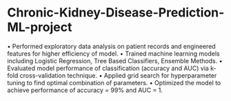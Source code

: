 # Chronic-Kidney-Disease-Prediction-ML-project
•	Performed exploratory data analysis on patient records and engineered features for higher efficiency of model.
•	Trained machine learning models including Logistic Regression, Tree Based Classifiers, Ensemble Methods.
•	Evaluated model performance of classification (accuracy and AUC) via k-fold cross-validation technique.
•	Applied grid search for hyperparameter tuning to find optimal combination of parameters.
•	Optimized the model to achieve performance of accuracy = 99% and AUC = 1.
